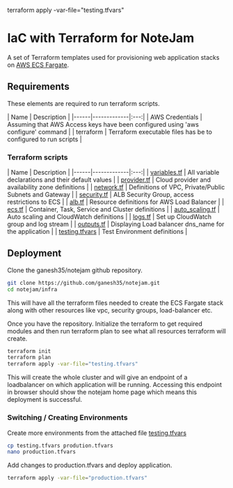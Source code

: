 terraform apply -var-file="testing.tfvars"

# IaC with Terraform for NoteJam

A set of Terraform templates used for provisioning web application stacks on [AWS ECS Fargate][fargate].

## Requirements
These elements are required to run terraform scripts.

| Name | Description |
|------|-------------|:---:|
| AWS Credentials | Assuming that AWS Access keys have been configured using 'aws configure' command |
| terraform | Terraform executable files has be to configured to run scripts |

### Terraform scripts

| Name | Description | 
|------|-------------|:---:|
| [variables.tf][variables] | All variable declarations and their default values |
| [provider.tf][provider] | Cloud provider and availability zone definitions |
| [network.tf][network] |  Definitions of VPC, Private/Public Subnets and Gateway |
| [security.tf][security] | ALB Security Group, access restrictions to ECS |
| [alb.tf][alb] | Resource definitions for AWS Load Balancer |
| [ecs.tf][ecs] | Container, Task, Service and Cluster definitions |
| [auto_scaling.tf][auto_scaling] | Auto scaling and CloudWatch definitions |
| [logs.tf][logs] | Set up CloudWatch group and log stream |
| [outputs.tf][outputs] | Displaying Load balancer dns_name for the application  |
| [testing.tfvars][testing] | Test Environment definitions |

## Deployment

Clone the ganesh35/notejam github repository.

```sh
git clone https://github.com/ganesh35/notejam.git
cd notejam/infra
```

This will have all the terraform files needed to create the ECS Fargate stack along with other resources like vpc, security groups, load-balancer etc.

Once you have the repository. Initialize the terraform to get required modules and then run terraform plan to see what all resources terraform will create.

```sh
terraform init
terraform plan      
terraform apply -var-file="testing.tfvars"
```

This will create the whole cluster and will give an endpoint of a loadbalancer on which application will be running.
Accessing this endpoint in browser should show the notejam home page which means this deployment is successful.


### Switching / Creating Environments

Create more environments from the attached file [testing.tfvars][testing]
```sh
cp testing.tfvars prodution.tfvars
nano production.tfvars
```

Add changes to production.tfvars and deploy application.
```sh
terraform apply -var-file="production.tfvars"
```

[fargate]: https://aws.amazon.com/fargate/
[variables]: ./variables.tf
[provider]: ./provider.tf
[network]: ./network.tf
[security]: ./security.tf
[alb]: ./alb.tf
[ecs]: ./ecs.tf
[auto_scaling]: ./auto_scaling.tf
[logs]: ./logs.tf
[outputs]: ./outputs.tf
[testing]: ./testing.tfvars
